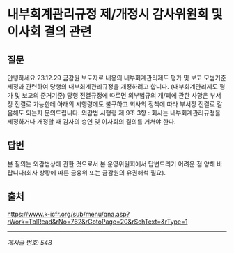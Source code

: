 # 내부회계관리규정 제/개정시 감사위원회 및 이사회 결의 관련

## 질문
안녕하세요
23.12.29 금감원 보도자료 내용의 내부회계관리제도 평가 및 보고 모범기준 제정과 관련하여
당행의 내부회계관리규정을 개정하려고 합니다. (내부회계관리제도 평가 및 보고의 준거기준)
당행 전결규정에 따르면
외부법규의 개/폐에 관한 사항은 부서장 전결로 가능한데
아래의 시행령에도 불구하고 회사의 정책에 따라 부서장 전결로 갈음해도 되는지 문의드립니다.
외감법 시행령 제 9조 3항
: 회사는 내부회계관리규정을 제정하거나 개정할 때 감사의 승인 및 이사회의 결의를 거쳐야 한다.

## 답변
본 질의는 외감법상에 관한 것으로서 본 운영위원회에서 답변드리기 어려운 점 양해 바랍니다(회사 상황에 따른 금융위 또는 금감원의 유권해석 필요).

## 출처
https://www.k-icfr.org/sub/menu/qna.asp?rWork=TblRead&rNo=762&rGotoPage=20&rSchText=&rType=1

---
*게시글 번호: 548*
